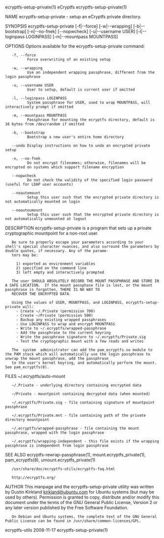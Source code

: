 ecryptfs-setup-private(1)                                                                eCryptfs                                                                ecryptfs-setup-private(1)

NAME
       ecryptfs-setup-private - setup an eCryptfs private directory.

SYNOPSIS
       ecryptfs-setup-private [-f|--force] [-w|--wrapping] [-b|--bootstrap] [-n|--no-fnek] [--nopwcheck] [-u|--username USER] [-l|--loginpass LOGINPASS] [-m|--mountpass MOUNTPASS]

OPTIONS
       Options available for the ecryptfs-setup-private command:

       -f, --force
              Force overwriting of an existing setup

       -w, --wrapping
              Use an independent wrapping passphrase, different from the login passphrase

       -u, --username USER
              User to setup, default is current user if omitted

       -l, --loginpass LOGINPASS
              System passphrase for USER, used to wrap MOUNTPASS, will interactively prompt if omitted

       -m, --mountpass MOUNTPASS
              Passphrase for mounting the ecryptfs directory, default is 16 bytes from /dev/random if omitted

       -b, --bootstrap
              Bootstrap a new user's entire home directory

       --undo Display instructions on how to undo an encrypted private setup

       -n, --no-fnek
              Do not encrypt filenames; otherwise, filenames will be encrypted on systems which support filename encryption

       --nopwcheck
              Do not check the validity of the specified login password (useful for LDAP user accounts)

       --noautomount
              Setup this user such that the encrypted private directory is not automatically mounted on login

       --noautoumount
              Setup this user such that the encrypted private directory is not automatically unmounted at logout

DESCRIPTION
       ecryptfs-setup-private is a program that sets up a private cryptographic mountpoint for a non-root user.

       Be sure to properly escape your parameters according to your shell's special character nuances, and also surround the parameters by double quotes, if necessary. Any of the parame‐
       ters may be:

         1) exported as environment variables
         2) specified on the command line
         3) left empty and interactively prompted

       The user SHOULD ABSOLUTELY RECORD THE MOUNT PASSPHRASE AND STORE IN A SAFE LOCATION.  If the mount passphase file is lost, or the mount passphrase is forgotten, THERE IS NO WAY TO
       RECOVER THE ENCRYPTED DATA.

       Using the values of USER, MOUNTPASS, and LOGINPASS, ecryptfs-setup-private will:
         - Create ~/.Private (permission 700)
         - Create ~/Private (permission 500)
         - Backup any existing wrapped passphrases
         - Use LOGINPASS to wrap and encrypt MOUNTPASS
         - Write to ~/.ecryptfs/wrapped-passphrase
         - Add the passphrase to the current keyring
         - Write the passphrase signature to ~/.ecryptfs/Private.sig
         - Test the cryptographic mount with a few reads and writes

       The  system  administrator can add the pam_ecryptfs.so module to the PAM stack which will automatically use the login passphrase to unwrap the mount passphrase, add the passphrase
       to the user's kernel keyring, and automatically perform the mount. See pam_ecryptfs(8).

FILES
       ~/.ecryptfs/auto-mount

       ~/.Private - underlying directory containing encrypted data

       ~/Private - mountpoint containing decrypted data (when mounted)

       ~/.ecryptfs/Private.sig - file containing signature of mountpoint passphrase

       ~/.ecryptfs/Private.mnt - file containing path of the private directory mountpoint

       ~/.ecryptfs/wrapped-passphrase - file containing the mount passphrase, wrapped with the login passphrase

       ~/.ecryptfs/wrapping-independent - this file exists if the wrapping passphrase is independent from login passphrase

SEE ALSO
       ecryptfs-rewrap-passphrase(1), mount.ecryptfs_private(1), pam_ecryptfs(8), umount.ecryptfs_private(1)

       /usr/share/doc/ecryptfs-utils/ecryptfs-faq.html

       http://ecryptfs.org/

AUTHOR
       This manpage and the ecryptfs-setup-private utility was written by Dustin Kirkland <kirkland@ubuntu.com> for Ubuntu systems (but may be used by others).  Permission is granted  to
       copy, distribute and/or modify this document under the terms of the GNU General Public License, Version 2 or any later version published by the Free Software Foundation.

       On Debian and Ubuntu systems, the complete text of the GNU General Public License can be found in /usr/share/common-licenses/GPL.

ecryptfs-utils                                                                          2008-11-17                                                               ecryptfs-setup-private(1)
